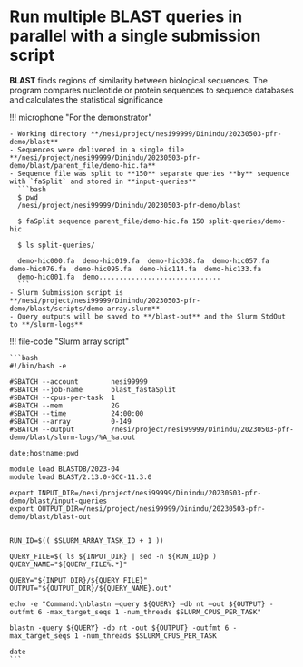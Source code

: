 # Run multiple BLAST queries in parallel with a single submission script

**BLAST** finds regions of similarity between biological sequences. The program compares nucleotide or protein sequences to sequence databases and calculates the statistical significance


!!! microphone "For the demonstrator"
    
    - Working directory **/nesi/project/nesi99999/Dinindu/20230503-pfr-demo/blast**
    - Sequences were delivered in a single file **/nesi/project/nesi99999/Dinindu/20230503-pfr-demo/blast/parent_file/demo-hic.fa**
    - Sequence file was split to **150** separate queries **by** sequence with `faSplit` and stored in **input-queries** 
      ```bash 
      $ pwd
      /nesi/project/nesi99999/Dinindu/20230503-pfr-demo/blast
      
      $ faSplit sequence parent_file/demo-hic.fa 150 split-queries/demo-hic

      $ ls split-queries/

      demo-hic000.fa  demo-hic019.fa  demo-hic038.fa  demo-hic057.fa  demo-hic076.fa  demo-hic095.fa  demo-hic114.fa  demo-hic133.fa
      demo-hic001.fa  demo..............................
      ```
    - Slurm Submission script is **/nesi/project/nesi99999/Dinindu/20230503-pfr-demo/blast/scripts/demo-array.slurm**
    - Query outputs will be saved to **/blast-out** and the Slurm StdOut to **/slurm-logs**

    
!!! file-code "Slurm array script" 

    ```bash
    #!/bin/bash -e
    
    #SBATCH --account        nesi99999
    #SBATCH --job-name       blast_fastaSplit
    #SBATCH --cpus-per-task  1
    #SBATCH --mem            2G
    #SBATCH --time           24:00:00
    #SBATCH --array          0-149
    #SBATCH --output         /nesi/project/nesi99999/Dinindu/20230503-pfr-demo/blast/slurm-logs/%A_%a.out
    
    date;hostname;pwd
    
    module load BLASTDB/2023-04
    module load BLAST/2.13.0-GCC-11.3.0
     
    export INPUT_DIR=/nesi/project/nesi99999/Dinindu/20230503-pfr-demo/blast/input-queries
    export OUTPUT_DIR=/nesi/project/nesi99999/Dinindu/20230503-pfr-demo/blast/blast-out
    
     
    RUN_ID=$(( $SLURM_ARRAY_TASK_ID + 1 ))
     
    QUERY_FILE=$( ls ${INPUT_DIR} | sed -n ${RUN_ID}p )
    QUERY_NAME="${QUERY_FILE%.*}"
     
    QUERY="${INPUT_DIR}/${QUERY_FILE}"
    OUTPUT="${OUTPUT_DIR}/${QUERY_NAME}.out"
     
    echo -e "Command:\nblastn –query ${QUERY} –db nt –out ${OUTPUT} -outfmt 6 -max_target_seqs 1 -num_threads $SLURM_CPUS_PER_TASK"
     
    blastn -query ${QUERY} -db nt -out ${OUTPUT} -outfmt 6 -max_target_seqs 1 -num_threads $SLURM_CPUS_PER_TASK 
     
    date
    ```